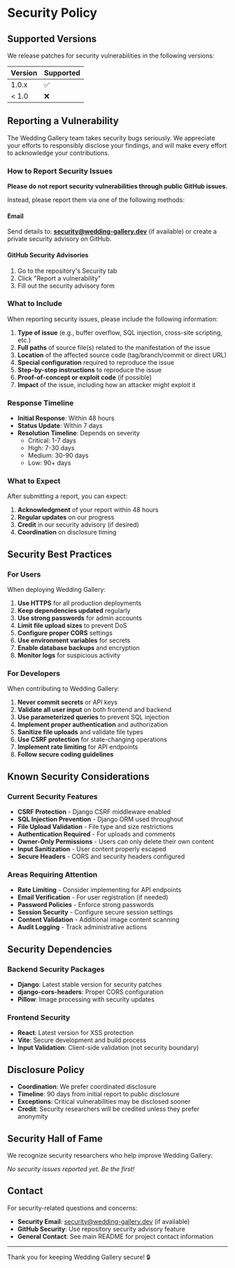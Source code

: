# Security Policy

## Supported Versions

We release patches for security vulnerabilities in the following versions:

| Version | Supported          |
| ------- | ------------------ |
| 1.0.x   | ✅ |
| < 1.0   | ❌ |

## Reporting a Vulnerability

The Wedding Gallery team takes security bugs seriously. We appreciate your efforts to responsibly disclose your findings, and will make every effort to acknowledge your contributions.

### How to Report Security Issues

**Please do not report security vulnerabilities through public GitHub issues.**

Instead, please report them via one of the following methods:

#### Email
Send details to: **security@wedding-gallery.dev** (if available) or create a private security advisory on GitHub.

#### GitHub Security Advisories
1. Go to the repository's Security tab
2. Click "Report a vulnerability"
3. Fill out the security advisory form

### What to Include

When reporting security issues, please include the following information:

1. **Type of issue** (e.g., buffer overflow, SQL injection, cross-site scripting, etc.)
2. **Full paths** of source file(s) related to the manifestation of the issue
3. **Location** of the affected source code (tag/branch/commit or direct URL)
4. **Special configuration** required to reproduce the issue
5. **Step-by-step instructions** to reproduce the issue
6. **Proof-of-concept or exploit code** (if possible)
7. **Impact** of the issue, including how an attacker might exploit it

### Response Timeline

- **Initial Response**: Within 48 hours
- **Status Update**: Within 7 days
- **Resolution Timeline**: Depends on severity
  - Critical: 1-7 days
  - High: 7-30 days
  - Medium: 30-90 days
  - Low: 90+ days

### What to Expect

After submitting a report, you can expect:

1. **Acknowledgment** of your report within 48 hours
2. **Regular updates** on our progress
3. **Credit** in our security advisory (if desired)
4. **Coordination** on disclosure timing

## Security Best Practices

### For Users

When deploying Wedding Gallery:

1. **Use HTTPS** for all production deployments
2. **Keep dependencies updated** regularly
3. **Use strong passwords** for admin accounts
4. **Limit file upload sizes** to prevent DoS
5. **Configure proper CORS** settings
6. **Use environment variables** for secrets
7. **Enable database backups** and encryption
8. **Monitor logs** for suspicious activity

### For Developers

When contributing to Wedding Gallery:

1. **Never commit secrets** or API keys
2. **Validate all user input** on both frontend and backend
3. **Use parameterized queries** to prevent SQL injection
4. **Implement proper authentication** and authorization
5. **Sanitize file uploads** and validate file types
6. **Use CSRF protection** for state-changing operations
7. **Implement rate limiting** for API endpoints
8. **Follow secure coding guidelines**

## Known Security Considerations

### Current Security Features

- **CSRF Protection** - Django CSRF middleware enabled
- **SQL Injection Prevention** - Django ORM used throughout
- **File Upload Validation** - File type and size restrictions
- **Authentication Required** - For uploads and comments
- **Owner-Only Permissions** - Users can only delete their own content
- **Input Sanitization** - User content properly escaped
- **Secure Headers** - CORS and security headers configured

### Areas Requiring Attention

- **Rate Limiting** - Consider implementing for API endpoints
- **Email Verification** - For user registration (if needed)
- **Password Policies** - Enforce strong passwords
- **Session Security** - Configure secure session settings
- **Content Validation** - Additional image content scanning
- **Audit Logging** - Track administrative actions

## Security Dependencies

### Backend Security Packages
- **Django**: Latest stable version for security patches
- **django-cors-headers**: Proper CORS configuration
- **Pillow**: Image processing with security updates

### Frontend Security
- **React**: Latest version for XSS protection
- **Vite**: Secure development and build process
- **Input Validation**: Client-side validation (not security boundary)

## Disclosure Policy

- **Coordination**: We prefer coordinated disclosure
- **Timeline**: 90 days from initial report to public disclosure
- **Exceptions**: Critical vulnerabilities may be disclosed sooner
- **Credit**: Security researchers will be credited unless they prefer anonymity

## Security Hall of Fame

We recognize security researchers who help improve Wedding Gallery:

<!-- This section will be updated as we receive reports -->

*No security issues reported yet. Be the first!*

## Contact

For security-related questions and concerns:

- **Security Email**: security@wedding-gallery.dev (if available)
- **GitHub Security**: Use repository security advisory feature
- **General Contact**: See main README for project contact information

---

Thank you for keeping Wedding Gallery secure! 🔒